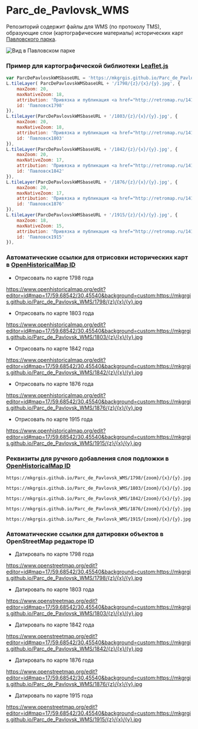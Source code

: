 # Parc_de_Pavlovsk_WMS
Репозиторий содержит файлы для WMS (по протоколу TMS), образующие слои (картографические материалы) исторических карт [Павловского парка](https://www.openstreetmap.org/relation/1721131).

![Вид в Павловском парке](https://github.com/mkgrgis/Parc_de_Pavlovsk_WMS/assets/41448637/0d8372b6-d046-4e92-b877-b4406e171e8e)

### Пример для картографической библиотеки [Leaflet.js](https://leafletjs.com)
```js
var ParcDePavlovskWMSbaseURL = 'https://mkgrgis.github.io/Parc_de_Pavlovsk_WMS';
L.tileLayer( ParcDePavlovskWMSbaseURL + '/1798/{z}/{x}/{y}.jpg', {
    maxZoom: 20,
    maxNativeZoom: 18,
    attribution: 'Привязка и публикация <a href="http://retromap.ru/1417981_59.685832,30.45423">retromap.ru</a>',
    id: 'Павловск1798'
}),
L.tileLayer(ParcDePavlovskWMSbaseURL + '/1803/{z}/{x}/{y}.jpg', {
    maxZoom: 20,
    maxNativeZoom: 18,
    attribution: 'Привязка и публикация <a href="http://retromap.ru/1418033_59.685832,30.45423">retromap.ru</a>',
    id: 'Павловск1803'
}),
L.tileLayer(ParcDePavlovskWMSbaseURL + '/1842/{z}/{x}/{y}.jpg', {
    maxZoom: 20,
    maxNativeZoom: 17,
    attribution: 'Привязка и публикация <a href="http://retromap.ru/1418421_59.685800,30.453844">retromap.ru</a>',
    id: 'Павловск1842'
}),
L.tileLayer(ParcDePavlovskWMSbaseURL + '/1876/{z}/{x}/{y}.jpg', {
    maxZoom: 20,
    maxNativeZoom: 17,
    attribution: 'Привязка и публикация <a href="http://retromap.ru/14187624_59.685702,30.453672">retromap.ru</a>',
    id: 'Павловск1876'
}),
L.tileLayer(ParcDePavlovskWMSbaseURL + '/1915/{z}/{x}/{y}.jpg', {
    maxZoom: 18,
    maxNativeZoom: 15,
    attribution: 'Привязка и публикация <a href="http://retromap.ru/1418421_59.685800,30.453844">retromap.ru</a>',
    id: 'Павловск1915'
}),
```
### Автоматические ссылки для отрисовки исторических карт в [OpenHistoricalMap ID](https://www.openhistoricalmap.org/edit?editor=id#map=17/59.68542/30.45540)

* Отрисовать по карте 1798 года

https://www.openhistoricalmap.org/edit?editor=id#map=17/59.68542/30.45540&background=custom:https://mkgrgis.github.io/Parc_de_Pavlovsk_WMS/1798/{z}/{x}/{y}.jpg

* Отрисовать по карте 1803 года

https://www.openhistoricalmap.org/edit?editor=id#map=17/59.68542/30.45540&background=custom:https://mkgrgis.github.io/Parc_de_Pavlovsk_WMS/1803/{z}/{x}/{y}.jpg

* Отрисовать по карте 1842 года

https://www.openhistoricalmap.org/edit?editor=id#map=17/59.68542/30.45540&background=custom:https://mkgrgis.github.io/Parc_de_Pavlovsk_WMS/1842/{z}/{x}/{y}.jpg

* Отрисовать по карте 1876 года

https://www.openhistoricalmap.org/edit?editor=id#map=17/59.68542/30.45540&background=custom:https://mkgrgis.github.io/Parc_de_Pavlovsk_WMS/1876/{z}/{x}/{y}.jpg

* Отрисовать по карте 1915 года

https://www.openhistoricalmap.org/edit?editor=id#map=17/59.68542/30.45540&background=custom:https://mkgrgis.github.io/Parc_de_Pavlovsk_WMS/1915/{z}/{x}/{y}.jpg

### Реквизиты для ручного добавления слоя подложки в [OpenHistoricalMap ID](https://www.openhistoricalmap.org/edit?editor=id#map=17/59.68542/30.45540)
```
https://mkgrgis.github.io/Parc_de_Pavlovsk_WMS/1798/{zoom}/{x}/{y}.jpg

https://mkgrgis.github.io/Parc_de_Pavlovsk_WMS/1803/{zoom}/{x}/{y}.jpg

https://mkgrgis.github.io/Parc_de_Pavlovsk_WMS/1842/{zoom}/{x}/{y}.jpg

https://mkgrgis.github.io/Parc_de_Pavlovsk_WMS/1876/{zoom}/{x}/{y}.jpg

https://mkgrgis.github.io/Parc_de_Pavlovsk_WMS/1915/{zoom}/{x}/{y}.jpg
```

### Автоматические ссылки для датировки объектов в OpenStreetMap редакторе ID

* Датировать по карте 1798 года

https://www.openstreetmap.org/edit?editor=id#map=17/59.68542/30.45540&background=custom:https://mkgrgis.github.io/Parc_de_Pavlovsk_WMS/1798/{z}/{x}/{y}.jpg

* Датировать по карте 1803 года

https://www.openstreetmap.org/edit?editor=id#map=17/59.68542/30.45540&background=custom:https://mkgrgis.github.io/Parc_de_Pavlovsk_WMS/1803/{z}/{x}/{y}.jpg

* Датировать по карте 1842 года

https://www.openstreetmap.org/edit?editor=id#map=17/59.68542/30.45540&background=custom:https://mkgrgis.github.io/Parc_de_Pavlovsk_WMS/1842/{z}/{x}/{y}.jpg

* Датировать по карте 1876 года

https://www.openstreetmap.org/edit?editor=id#map=17/59.68542/30.45540&background=custom:https://mkgrgis.github.io/Parc_de_Pavlovsk_WMS/1876/{z}/{x}/{y}.jpg

* Датировать по карте 1915 года

https://www.openstreetmap.org/edit?editor=id#map=17/59.68542/30.45540&background=custom:https://mkgrgis.github.io/Parc_de_Pavlovsk_WMS/1915/{z}/{x}/{y}.jpg
